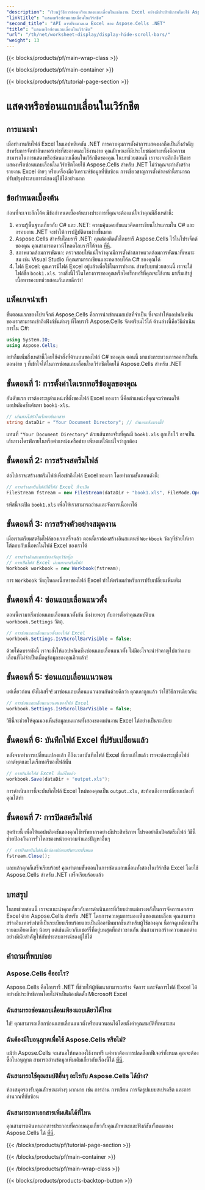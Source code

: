 ```yaml
---
"description": "เรียนรู้วิธีการซ่อนหรือแสดงแถบเลื่อนในแผ่นงาน Excel อย่างมีประสิทธิภาพโดยใช้ Aspose.Cells สำหรับ .NET ปรับปรุงประสบการณ์ผู้ใช้ของแอปพลิเคชันของคุณ"
"linktitle": "แสดงหรือซ่อนแถบเลื่อนในเวิร์กชีต"
"second_title": "API การประมวลผล Excel ของ Aspose.Cells .NET"
"title": "แสดงหรือซ่อนแถบเลื่อนในเวิร์กชีต"
"url": "/th/net/worksheet-display/display-hide-scroll-bars/"
"weight": 13
---
```


{{< blocks/products/pf/main-wrap-class >}}

{{< blocks/products/pf/main-container >}}

{{< blocks/products/pf/tutorial-page-section >}}

# แสดงหรือซ่อนแถบเลื่อนในเวิร์กชีต

## การแนะนำ
เมื่อทำงานกับไฟล์ Excel ในแอปพลิเคชัน .NET การควบคุมการตั้งค่าการแสดงผลถือเป็นสิ่งสำคัญสำหรับการจัดทำอินเทอร์เฟซที่สะอาดและใช้งานง่าย คุณลักษณะที่มีประโยชน์อย่างหนึ่งคือความสามารถในการแสดงหรือซ่อนแถบเลื่อนในเวิร์กชีตของคุณ ในบทช่วยสอนนี้ เราจะเจาะลึกถึงวิธีการแสดงหรือซ่อนแถบเลื่อนในเวิร์กชีตโดยใช้ Aspose.Cells สำหรับ .NET ไม่ว่าคุณจะกำลังสร้างรายงาน Excel ง่ายๆ หรือเครื่องมือวิเคราะห์ข้อมูลที่ซับซ้อน การเชี่ยวชาญการตั้งค่าเหล่านี้สามารถปรับปรุงประสบการณ์ของผู้ใช้ได้อย่างมาก
## ข้อกำหนดเบื้องต้น
ก่อนที่จะเจาะลึกโค้ด มีข้อกำหนดเบื้องต้นบางประการที่คุณจะต้องแน่ใจว่าคุณมีสิ่งเหล่านี้:
1. ความรู้พื้นฐานเกี่ยวกับ C# และ .NET: ความคุ้นเคยกับแนวคิดการเขียนโปรแกรมใน C# และกรอบงาน .NET จะทำให้การปฏิบัติตามง่ายขึ้นมาก
2. Aspose.Cells สำหรับไลบรารี .NET: คุณต้องติดตั้งไลบรารี Aspose.Cells ไว้ในโปรเจ็กต์ของคุณ คุณสามารถดาวน์โหลดไลบรารีได้จาก [ที่นี่](https://releases-aspose.com/cells/net/).
3. สภาพแวดล้อมการพัฒนา: ตรวจสอบให้แน่ใจว่าคุณมีการตั้งค่าสภาพแวดล้อมการพัฒนาที่เหมาะสม เช่น Visual Studio ที่คุณสามารถเขียนและทดสอบโค้ด C# ของคุณได้
4. ไฟล์ Excel: คุณควรมีไฟล์ Excel อยู่แล้วเพื่อใช้ในการทำงาน สำหรับบทช่วยสอนนี้ เราจะใช้ไฟล์ชื่อ `book1.xls`. วางสิ่งนี้ไว้ในโครงการของคุณหรือไดเร็กทอรีที่คุณจะใช้งาน
มาเริ่มเข้าสู่เนื้อหาของบทช่วยสอนกันเลยดีกว่า!
## แพ็คเกจนำเข้า
ขั้นตอนแรกของโปรเจ็กต์ Aspose.Cells คือการนำเข้าเนมสเปซที่จำเป็น ซึ่งจะทำให้แอปพลิเคชันของเราสามารถเข้าถึงฟังก์ชันต่างๆ ที่ไลบรารี Aspose.Cells จัดเตรียมไว้ได้ ด้านล่างนี้คือวิธีดำเนินการใน C#:
```csharp
using System.IO;
using Aspose.Cells;
```
อย่าลืมเพิ่มสิ่งเหล่านี้โดยใช้คำสั่งที่ด้านบนของไฟล์ C# ของคุณ
ตอนนี้ มาแบ่งกระบวนการออกเป็นขั้นตอนง่าย ๆ ที่เข้าใจได้ในการซ่อนแถบเลื่อนในเวิร์กชีตโดยใช้ Aspose.Cells สำหรับ .NET
## ขั้นตอนที่ 1: การตั้งค่าไดเรกทอรีข้อมูลของคุณ
อันดับแรก เราต้องระบุตำแหน่งที่ตั้งของไฟล์ Excel ของเรา นี่คือตำแหน่งที่คุณจะกำหนดให้แอปพลิเคชันค้นหา `book1-xls`.
```csharp
// เส้นทางไปยังไดเร็กทอรีเอกสาร
string dataDir = "Your Document Directory"; // อัพเดทเส้นทางนี้!
```
แทนที่ `"Your Document Directory"` ด้วยเส้นทางจริงที่คุณมี `book1.xls` ถูกเก็บไว้ อาจเป็นเส้นทางไดรฟ์ภายในหรือตำแหน่งเครือข่าย เพียงแต่ให้แน่ใจว่าถูกต้อง
## ขั้นตอนที่ 2: การสร้างสตรีมไฟล์
ต่อไปเราจะสร้างสตรีมไฟล์เพื่อเข้าถึงไฟล์ Excel ของเรา โดยทำตามขั้นตอนดังนี้:
```csharp
// การสร้างสตรีมไฟล์ที่มีไฟล์ Excel ที่จะเปิด
FileStream fstream = new FileStream(dataDir + "book1.xls", FileMode.Open);
```
รหัสนี้จะเปิด `book1.xls` เพื่อให้เราสามารถอ่านและจัดการเนื้อหาได้
## ขั้นตอนที่ 3: การสร้างตัวอย่างสมุดงาน
เมื่อเราเตรียมสตรีมไฟล์ของเราเสร็จแล้ว ตอนนี้เราต้องสร้างอินสแตนซ์ `Workbook` วัตถุที่ช่วยให้เราโต้ตอบกับเนื้อหาในไฟล์ Excel ของเราได้
```csharp
// การสร้างอินสแตนซ์ของวัตถุเวิร์กบุ๊ก
// การเปิดไฟล์ Excel ผ่านทางสตรีมไฟล์
Workbook workbook = new Workbook(fstream);
```
การ `Workbook` วัตถุโหลดเนื้อหาของไฟล์ Excel ทำให้พร้อมสำหรับการปรับเปลี่ยนเพิ่มเติม
## ขั้นตอนที่ 4: ซ่อนแถบเลื่อนแนวตั้ง
ตอนนี้เรามาเริ่มซ่อนแถบเลื่อนแนวตั้งกัน ซึ่งง่ายพอๆ กับการตั้งค่าคุณสมบัติบน `workbook.Settings` วัตถุ.
```csharp
// การซ่อนแถบเลื่อนแนวตั้งของไฟล์ Excel
workbook.Settings.IsVScrollBarVisible = false;
```
ด้วยโค้ดบรรทัดนี้ เราจะสั่งให้แอปพลิเคชันซ่อนแถบเลื่อนแนวตั้ง ไม่มีอะไรจะน่ารำคาญไปกว่าแถบเลื่อนที่ไม่จำเป็นเมื่อดูข้อมูลของคุณอีกแล้ว!
## ขั้นตอนที่ 5: ซ่อนแถบเลื่อนแนวนอน
แต่เดี๋ยวก่อน ยังไม่เสร็จ! มาซ่อนแถบเลื่อนแนวนอนกันด้วยดีกว่า คุณเดาถูกแล้ว ว่าใช้วิธีการเดียวกัน:
```csharp
// การซ่อนแถบเลื่อนแนวนอนของไฟล์ Excel
workbook.Settings.IsHScrollBarVisible = false;
```
วิธีนี้จะช่วยให้คุณมองเห็นข้อมูลบนแกนทั้งสองของแผ่นงาน Excel ได้อย่างเป็นระเบียบ
## ขั้นตอนที่ 6: บันทึกไฟล์ Excel ที่ปรับเปลี่ยนแล้ว
หลังจากทำการเปลี่ยนแปลงแล้ว ก็ถึงเวลาบันทึกไฟล์ Excel ที่เราแก้ไขแล้ว เราจะต้องระบุชื่อไฟล์เอาต์พุตและไดเร็กทอรีของไฟล์นั้น
```csharp
// การบันทึกไฟล์ Excel ที่แก้ไขแล้ว
workbook.Save(dataDir + "output.xls");
```
การดำเนินการนี้จะบันทึกไฟล์ Excel ใหม่ของคุณเป็น `output.xls`, สะท้อนถึงการเปลี่ยนแปลงที่คุณได้ทำ
## ขั้นตอนที่ 7: การปิดสตรีมไฟล์
สุดท้ายนี้ เพื่อให้แอปพลิเคชันของคุณใช้ทรัพยากรอย่างมีประสิทธิภาพ โปรดอย่าลืมปิดสตรีมไฟล์ วิธีนี้ช่วยป้องกันการรั่วไหลของหน่วยความจำและปัญหาอื่นๆ
```csharp
// การปิดสตรีมไฟล์เพื่อปลดปล่อยทรัพยากรทั้งหมด
fstream.Close();
```
และแล้วคุณก็เสร็จเรียบร้อย! คุณทำตามขั้นตอนในการซ่อนแถบเลื่อนทั้งสองในเวิร์กชีต Excel โดยใช้ Aspose.Cells สำหรับ .NET เสร็จเรียบร้อยแล้ว
## บทสรุป
ในบทช่วยสอนนี้ เราจะแนะนำคุณเกี่ยวกับการดำเนินการที่เรียบง่ายแต่ทรงพลังในการจัดการเอกสาร Excel ด้วย Aspose.Cells สำหรับ .NET โดยการควบคุมการมองเห็นของแถบเลื่อน คุณสามารถสร้างอินเทอร์เฟซที่เป็นระเบียบเรียบร้อยและเป็นมืออาชีพมากขึ้นสำหรับผู้ใช้ของคุณ นี่อาจดูเหมือนเป็นรายละเอียดเล็กๆ น้อยๆ แต่เช่นเดียวกับเชอร์รี่ที่อยู่บนสุดที่กล่าวขานกัน มันสามารถสร้างความแตกต่างอย่างมีนัยสำคัญให้กับประสบการณ์ของผู้ใช้ได้
## คำถามที่พบบ่อย
### Aspose.Cells คืออะไร?  
Aspose.Cells คือไลบรารี .NET ที่ช่วยให้ผู้พัฒนาสามารถสร้าง จัดการ และจัดการไฟล์ Excel ได้อย่างมีประสิทธิภาพโดยไม่จำเป็นต้องติดตั้ง Microsoft Excel
### ฉันสามารถซ่อนแถบเลื่อนเพียงแถบเดียวได้ไหม  
ใช่! คุณสามารถเลือกซ่อนแถบเลื่อนแนวตั้งหรือแนวนอนได้โดยตั้งค่าคุณสมบัติที่เหมาะสม
### ฉันต้องมีใบอนุญาตเพื่อใช้ Aspose.Cells หรือไม่?  
แม้ว่า Aspose.Cells จะเสนอให้ทดลองใช้งานฟรี แต่หากต้องการปลดล็อกฟีเจอร์ทั้งหมด คุณจะต้องซื้อใบอนุญาต สามารถอ่านข้อมูลเพิ่มเติมเกี่ยวกับเรื่องนี้ได้ [ที่นี่](https://purchase-aspose.com/buy).
### ฉันสามารถใช้คุณสมบัติอื่นๆ อะไรกับ Aspose.Cells ได้บ้าง?  
ห้องสมุดรองรับคุณลักษณะต่างๆ มากมาย เช่น การอ่าน การเขียน การจัดรูปแบบสเปรดชีต และการคำนวณที่ซับซ้อน
### ฉันสามารถหาเอกสารเพิ่มเติมได้ที่ไหน  
คุณสามารถค้นหาเอกสารประกอบที่ครอบคลุมเกี่ยวกับคุณลักษณะและฟังก์ชันทั้งหมดของ Aspose.Cells ได้ [ที่นี่](https://reference-aspose.com/cells/net/).

{{< /blocks/products/pf/tutorial-page-section >}}

{{< /blocks/products/pf/main-container >}}

{{< /blocks/products/pf/main-wrap-class >}}

{{< blocks/products/products-backtop-button >}}